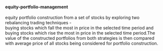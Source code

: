 #### equity-portfolio-management

equity portfolio construction from a set of stocks by exploring two rebalancing trading techniques -   
buying stocks which fall the most in price in the selected time period and buying stocks which rise the most in price in the selected time period.The value of the constructed portfolios from both strategies is then compared with average price of all stocks being considered for portfolio construction. 
